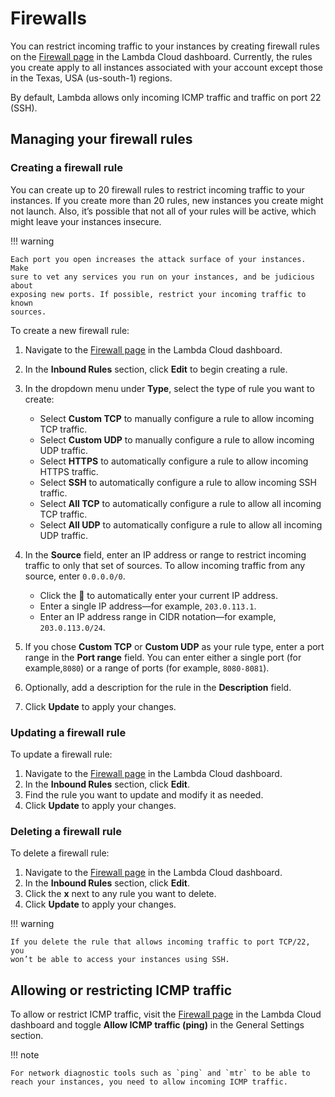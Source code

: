 # Firewalls

You can restrict incoming traffic to your instances by creating firewall rules
on the [Firewall page](https://cloud.lambdalabs.com/firewall) in the Lambda
Cloud dashboard. Currently, the rules you create apply to all instances
associated with your account except those in the Texas, USA (us-south-1)
regions.

By default, Lambda allows only incoming ICMP traffic and traffic on port 22
(SSH).

## Managing your firewall rules

### Creating a firewall rule

You can create up to 20 firewall rules to restrict incoming traffic to your
instances. If you create more than 20 rules, new instances you create might not
launch. Also, it’s possible that not all of your rules will be active, which
might leave your instances insecure.

!!! warning

    Each port you open increases the attack surface of your instances. Make
    sure to vet any services you run on your instances, and be judicious about
    exposing new ports. If possible, restrict your incoming traffic to known
    sources.

To create a new firewall rule:

1. Navigate to the [Firewall page](https://cloud.lambdalabs.com/firewall) in
   the Lambda Cloud dashboard.
1. In the **Inbound Rules** section, click **Edit** to begin creating a rule.
1. In the dropdown menu under **Type**, select the type of rule you want to
   create:

      * Select **Custom TCP** to manually configure a rule to allow incoming TCP
        traffic.
      * Select **Custom UDP** to manually configure a rule to allow incoming UDP
        traffic.
      * Select **HTTPS** to automatically configure a rule to allow incoming
        HTTPS traffic.
      * Select **SSH** to automatically configure a rule to allow incoming SSH
        traffic.
      * Select **All TCP** to automatically configure a rule to allow all
        incoming TCP traffic.
      * Select **All UDP** to automatically configure a rule to allow all
        incoming UDP traffic.

1.  In the **Source** field, enter an IP address or range to restrict incoming
   traffic to only that set of sources. To allow incoming traffic from any source,
   enter `0.0.0.0/0`.

      * Click the 🔎 to automatically enter your current IP address.
      * Enter a single IP address—for example, `203.0.113.1`.
      * Enter an IP address range in CIDR notation—for example, `203.0.113.0/24`.

1. If you chose **Custom TCP** or **Custom UDP** as your rule type, enter a
   port range in the **Port range** field. You can enter either a single port
   (for example,`8080`) or a range of ports (for example, `8080-8081`).
1. Optionally, add a description for the rule in the **Description** field.
1. Click **Update** to apply your changes.

### Updating a firewall rule

To update a firewall rule:

1. Navigate to the [Firewall page](https://cloud.lambdalabs.com/firewall) in
   the Lambda Cloud dashboard.
2. In the **Inbound Rules** section, click **Edit**.
3. Find the rule you want to update and modify it as needed.
4. Click **Update** to apply your changes.

### Deleting a firewall rule

To delete a firewall rule:

1. Navigate to the [Firewall page](https://cloud.lambdalabs.com/firewall) in
   the Lambda Cloud dashboard.
2. In the **Inbound Rules** section, click **Edit**.
3. Click the **x** next to any rule you want to delete.
4. Click **Update** to apply your changes.

!!! warning

    If you delete the rule that allows incoming traffic to port TCP/22, you
    won’t be able to access your instances using SSH.

## Allowing or restricting ICMP traffic

To allow or restrict ICMP traffic, visit the
[Firewall page](https://cloud.lambdalabs.com/firewall) in the Lambda Cloud
dashboard and toggle **Allow ICMP traffic (ping)** in the General Settings
section.

!!! note

    For network diagnostic tools such as `ping` and `mtr` to be able to
    reach your instances, you need to allow incoming ICMP traffic.
